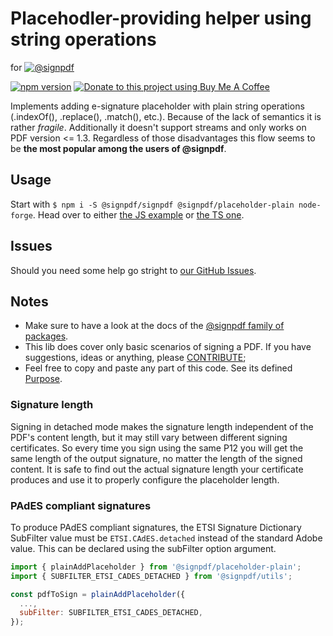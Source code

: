 # Placehodler-providing helper using string operations

for [![@signpdf](https://raw.githubusercontent.com/vbuch/node-signpdf/master/resources/logo-horizontal.svg?sanitize=true)](https://github.com/vbuch/node-signpdf/)

[![npm version](https://badge.fury.io/js/@signpdf%2Fplaceholder-plain.svg)](https://badge.fury.io/js/@signpdf%2Fplaceholder-plain)
[![Donate to this project using Buy Me A Coffee](https://img.shields.io/badge/buy%20me%20a%20coffee-donate-yellow.svg)](https://buymeacoffee.com/vbuch)

Implements adding e-signature placeholder with plain string operations (.indexOf(), .replace(), .match(), etc.). Because of the lack of semantics it is rather *fragile*. Additionally it doesn't support streams and only works on PDF version <= 1.3. Regardless of those disadvantages this flow seems to be **the most popular among the users of @signpdf**.

## Usage

Start with `$ npm i -S @signpdf/signpdf @signpdf/placeholder-plain node-forge`. Head over to either [the JS example](/packages/examples/javascript.js) or [the TS one](/packages/examples/typescript.ts). 

## Issues

Should you need some help go stright to [our GitHub Issues](https://github.com/vbuch/node-signpdf/issues).

## Notes

* Make sure to have a look at the docs of the [@signpdf family of packages](https://github.com/vbuch/node-signpdf/).
* This lib does cover only basic scenarios of signing a PDF. If you have suggestions, ideas or anything, please [CONTRIBUTE](https://github.com/vbuch/node-signpdf/blob/develop/CONTRIBUTING.md);
* Feel free to copy and paste any part of this code. See its defined [Purpose](https://github.com/vbuch/node-signpdf#purpose).

### Signature length

Signing in detached mode makes the signature length independent of the PDF's content length, but it may still vary between different signing certificates. So every time you sign using the same P12 you will get the same length of the output signature, no matter the length of the signed content. It is safe to find out the actual signature length your certificate produces and use it to properly configure the placeholder length.

### PAdES compliant signatures

To produce PAdES compliant signatures, the ETSI Signature Dictionary SubFilter value must be `ETSI.CAdES.detached` instead of the standard Adobe value. This can be declared using the subFilter option argument.

```js
import { plainAddPlaceholder } from '@signpdf/placeholder-plain';
import { SUBFILTER_ETSI_CADES_DETACHED } from '@signpdf/utils';

const pdfToSign = plainAddPlaceholder({
  ...,
  subFilter: SUBFILTER_ETSI_CADES_DETACHED,
});
```
